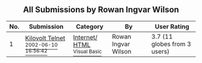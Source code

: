 ﻿<div align="center">

## All Submissions by Rowan Ingvar Wilson

</div>

No.  | Submission | Category | By   | User Rating
---- | ---------- | -------- | ---- | -----------
1 | [Kilovolt Telnet<br /><sup>2002-06-10 16:56:42</sup>](https://github.com/Planet-Source-Code/rowan-ingvar-wilson-kilovolt-telnet__1-35668) | [Internet/ HTML<br /><sup>Visual Basic</sup>](../ByCategory/internet-html__1-34.md) | Rowan Ingvar Wilson | 3.7 (11 globes from 3 users)
